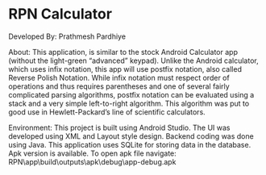 # RPN Calculator

Developed By: Prathmesh Pardhiye

About: This application, is similar to the stock Android Calculator app (without the light-green “advanced” keypad). Unlike the Android calculator, which uses infix notation, this app will use postfix notation, also called Reverse Polish Notation.
While infix notation must respect order of operations and thus requires parentheses and one of several fairly complicated parsing algorithms, postfix notation can be evaluated using a stack and a very simple left-to-right algorithm. This algorithm was put to good use in Hewlett-Packard’s line of scientific calculators.

Environment: This project is built using Android Studio. The UI was developed using XML and Layout style design. Backend coding was done using Java. This application uses SQLite for storing data in the database. Apk version is available. To open apk file navigate: RPN\app\build\outputs\apk\debug\app-debug.apk
